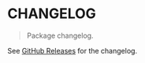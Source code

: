 # CHANGELOG

> Package changelog.

See [GitHub Releases](https://github.com/stdlib-js/blas-ext-base-gsorthp/releases) for the changelog.